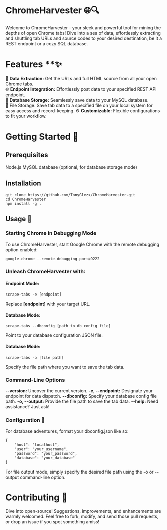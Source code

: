 # **ChromeHarvester 🌐🔍**

Welcome to ChromeHarvester - your sleek and powerful tool for mining the depths of open Chrome tabs! Dive into a sea of data, effortlessly extracting and shuttling tab URLs and source codes to your desired destination, be it a REST endpoint or a cozy SQL database.

# Features **✨

📄 **Data Extraction:** Get the URLs and full HTML source from all your open Chrome tabs.  
🌐 **Endpoint Integration:** Effortlessly post data to your specified REST API endpoint.  
💾 **Database Storage:** Seamlessly save data to your MySQL database.  
📂 File Storage: Save tab data to a specified file on your local system for easy access and record-keeping.
⚙️ **Customizable:** Flexible configurations to fit your workflow.  

# **Getting Started** 🏁

## **Prerequisites**
Node.js
MySQL database (optional, for database storage mode)

## **Installation**
````
git clone https://github.com/TonyGlezx/ChromeHarvester.git
cd ChromeHarvester
npm install -g .
````
## **Usage 🔧**

### **Starting Chrome in Debugging Mode**

To use ChromeHarvester, start Google Chrome with the remote debugging option enabled:

````
google-chrome --remote-debugging-port=9222
````

### **Unleash ChromeHarvester with:**

#### **Endpoint Mode:**
````
scrape-tabs -e [endpoint]
````
Replace **[endpoint]** with your target URL.

#### **Database Mode:**
````
scrape-tabs --dbconfig [path to db config file]
````
Point to your database configuration JSON file.

#### **Database Mode:**
````
scrape-tabs -o [file path]
````
Specify the file path where you want to save the tab data.

### **Command-Line Options**

**--version:** Uncover the current version.
**-e, --endpoint:** Designate your endpoint for data dispatch.
**--dbconfig:** Specify your database config file path.
**-o, --output:** Provide the file path to save the tab data.
**--help:** Need assistance? Just ask!

### **Configuration 📝**

For database adventures, format your dbconfig.json like so:

```
{
    "host": "localhost",
    "user": "your_username",
    "password": "your_password",
    "database": "your_database"
}
```

For file output mode, simply specify the desired file path using the -o or --output command-line option.
# **Contributing 🤝**

Dive into open-source! Suggestions, improvements, and enhancements are warmly welcomed. Feel free to fork, modify, and send those pull requests, or drop an issue if you spot something amiss!

